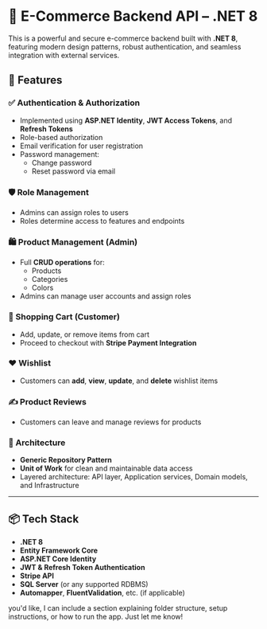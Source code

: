 # 🛒 E-Commerce Backend API – .NET 8

This is a powerful and secure e-commerce backend built with **.NET 8**, featuring modern design patterns, robust authentication, and seamless integration with external services.

## 🚀 Features

### ✅ Authentication & Authorization
- Implemented using **ASP.NET Identity**, **JWT Access Tokens**, and **Refresh Tokens**
- Role-based authorization
- Email verification for user registration
- Password management:
  - Change password
  - Reset password via email

### 🛡️ Role Management
- Admins can assign roles to users
- Roles determine access to features and endpoints

### 🛍️ Product Management (Admin)
- Full **CRUD operations** for:
  - Products
  - Categories
  - Colors
- Admins can manage user accounts and assign roles

### 🛒 Shopping Cart (Customer)
- Add, update, or remove items from cart
- Proceed to checkout with **Stripe Payment Integration**

### ❤️ Wishlist
- Customers can **add**, **view**, **update**, and **delete** wishlist items

### ✍️ Product Reviews
- Customers can leave and manage reviews for products

### 🧱 Architecture
- **Generic Repository Pattern**
- **Unit of Work** for clean and maintainable data access
- Layered architecture: API layer, Application services, Domain models, and Infrastructure

---

## 📦 Tech Stack

- **.NET 8**
- **Entity Framework Core**
- **ASP.NET Core Identity**
- **JWT & Refresh Token Authentication**
- **Stripe API**
- **SQL Server** (or any supported RDBMS)
- **Automapper**, **FluentValidation**, etc. (if applicable)

 you'd like, I can include a section explaining folder structure, setup instructions, or how to run the app. Just let me know!
